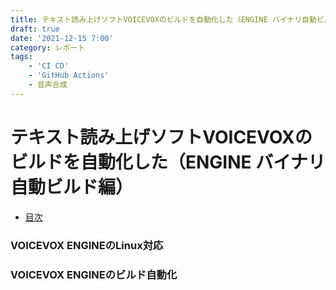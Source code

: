 ```yaml
---
title: テキスト読み上げソフトVOICEVOXのビルドを自動化した（ENGINE バイナリ自動ビルド編）
draft: true
date: '2021-12-15 7:00'
category: レポート
tags:
    - 'CI CD'
    - 'GitHub Actions'
    - 音声合成
---
```

# テキスト読み上げソフトVOICEVOXのビルドを自動化した（ENGINE バイナリ自動ビルド編）

- [目次](../voicevox_autobuild/)

<!--
    コンテキストの共有
    モチベーションの確認
    技術情報の共有
-->

### VOICEVOX ENGINEのLinux対応

### VOICEVOX ENGINEのビルド自動化
